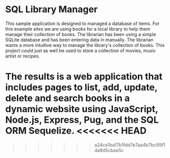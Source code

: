 # SQL Library Manager

This sample application is designed to managed a database of items. For this example sites we are using books for a local library to help them manage their collection of books. The librarian has been using a simple SQLite database and has been entering data in manually. 
The librarian wants a more intuitive way to manage the library's collection of books. This project could just as well be used to store a collection of movies, music artist or recipes.

The results is a web application that includes pages to list, add, update, delete and search books in a dynamic website using JavaScript, Node.js, Express, Pug, and the SQL ORM Sequelize.
<<<<<<< HEAD
=======

>>>>>>> a24ce1ba17b1fdd7e7aa4b7bc99f1da9d5cbae5c
